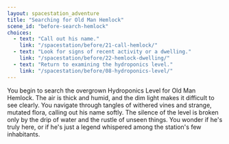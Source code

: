 ```yaml
---
layout: spacestation_adventure
title: "Searching for Old Man Hemlock"
scene_id: "before-search-hemlock"
choices:
  - text: "Call out his name."
    link: "/spacestation/before/21-call-hemlock/"
  - text: "Look for signs of recent activity or a dwelling."
    link: "/spacestation/before/22-hemlock-dwelling/"
  - text: "Return to examining the hydroponics level."
    link: "/spacestation/before/08-hydroponics-level/"
---
```


You begin to search the overgrown Hydroponics Level for Old Man Hemlock. The air is thick and humid, and the dim light makes it difficult to see clearly. You navigate through tangles of withered vines and strange, mutated flora, calling out his name softly. The silence of the level is broken only by the drip of water and the rustle of unseen things. You wonder if he's truly here, or if he's just a legend whispered among the station's few inhabitants.
